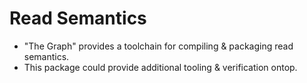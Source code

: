 # Read Semantics  
* "The Graph" provides a toolchain for compiling & packaging read semantics.  
* This package could provide additional tooling & verification ontop.  
